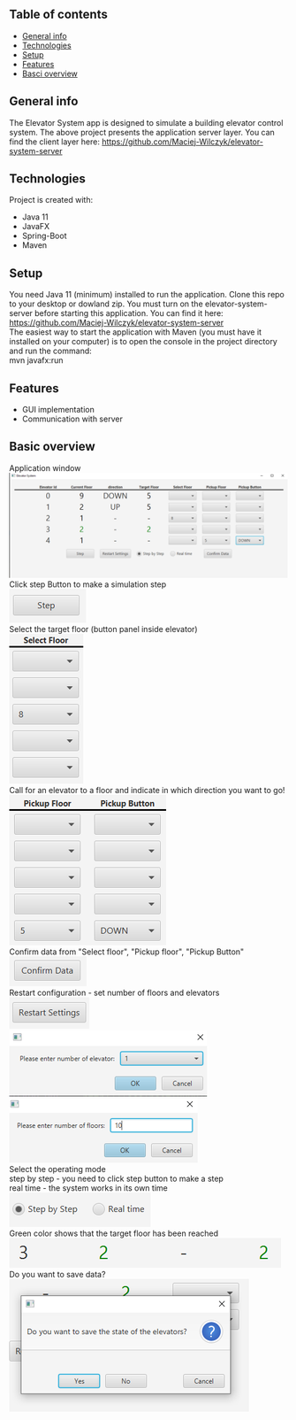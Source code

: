 ## Table of contents
* [General info](#general-info)
* [Technologies](#technologies)
* [Setup](#setup)
* [Features](#features)
* [Basci overview](#basic-overview)

## General info
The Elevator System app is designed to simulate a building elevator control system. The above project presents the application server layer. You can find the client layer here: https://github.com/Maciej-Wilczyk/elevator-system-server

## Technologies
Project is created with:
* Java 11
* JavaFX
* Spring-Boot
* Maven


## Setup
You need Java 11 (minimum) installed to run the application. Clone this repo to your desktop or dowland zip.
You must turn on the elevator-system-server before starting this application. You can find it here: https://github.com/Maciej-Wilczyk/elevator-system-server <br />
The easiest way to start the application with Maven (you must have it installed on your computer)
is to open the console in the project directory and run the command: <br /> mvn javafx:run
## Features
* GUI implementation
* Communication with server

## Basic overview
Application window![](images/system.PNG)
Click step Button to make a simulation step <br /> ![](images/step.PNG)<br />Select the target floor (button panel inside elevator)<br />![](images/select.PNG)<br />Call for an elevator to a floor and indicate in which direction you want to go!<br />![](images/pickup[.PNG)<br />Confirm data from "Select floor", "Pickup floor", "Pickup Button"<br />![](images/confirm.PNG)<br />Restart configuration - set number of floors and elevators<br />![](images/restart.PNG)<br />![](images/numberElevators.PNG)<br />![](images/numberFloors.PNG)<br />Select the operating mode<br />step by step - you need to click step button to make a step<br />real time - the system works in its own time<br />![](images/time.PNG)<br />Green color shows that the target floor has been reached<br />![](images/reached.PNG)<br />Do you want to save data?<br />![](images/save.PNG)<br />




